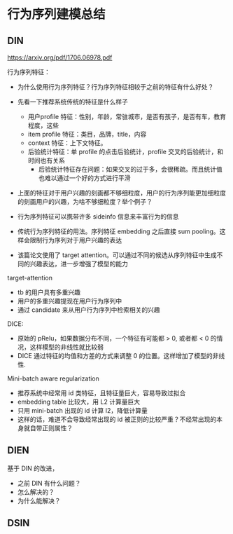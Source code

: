 # 行为序列建模总结



## DIN

https://arxiv.org/pdf/1706.06978.pdf

行为序列特征：

* 为什么使用行为序列特征？行为序列特征相较于之前的特征有什么好处？
* 先看一下推荐系统传统的特征是什么样子
  * 用户profile 特征：性别，年龄，常驻城市，是否有孩子，是否有车，教育程度，这些
  * item profile 特征：类目，品牌，title，内容
  * context 特征：上下文特征。
  * 后验统计特征：单 profile 的点击后验统计，profile 交叉的后验统计，和时间也有关系
    * 后验统计特征存在问题：如果交叉的过于多，会很稀疏。而且统计值也难以通过一个好的方式进行平滑
* 上面的特征对于用户兴趣的刻画都不够细粒度，用户的行为序列能更加细粒度的刻画用户的兴趣，为啥不够细粒度？举个例子？
* 行为序列特征可以携带许多 sideinfo 信息来丰富行为的信息



* 传统行为序列特征的用法。序列特征 embedding 之后直接 sum pooling。这样会限制行为序列对于用户兴趣的表达
* 该篇论文使用了 target attention。可以通过不同的候选从序列特征中生成不同的兴趣表达，进一步增强了模型的能力



target-attention

* tb 的用户具有多重兴趣
* 用户的多重兴趣提现在用户行为序列中
* 通过 candidate 来从用户行为序列中检索相关的兴趣



DICE:

* 原始的 pRelu，如果数据分布不同，一个特征有可能都 > 0, 或者都 < 0 的情况，这样模型的非线性就比较弱
* DICE 通过特征的均值和方差的方式来调整 0 的位置。这样增加了模型的非线性.



Mini-batch aware regularization

* 推荐系统中经常用 id 类特征，且特征量巨大，容易导致过拟合
* embedding table 比较大，用 L2 计算量巨大
* 只用 mini-batch 出现的 id 计算 l2，降低计算量
* 这样的话，难道不会导致经常出现的 id 被正则的比较严重？不经常出现的本身就自带正则属性？



## DIEN

基于 DIN 的改进，

* 之前 DIN 有什么问题？
* 怎么解决的？
* 为什么能解决？



## DSIN

